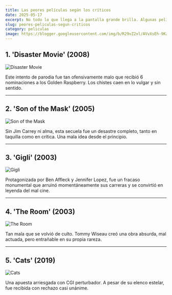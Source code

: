 ```yaml
---
title: Las peores películas según los críticos
date: 2025-05-17
excerpt: No todo lo que llega a la pantalla grande brilla. Algunas películas son universalmente rechazadas por su guion, actuaciones o simplemente por ser una mala idea desde el inicio. Aquí las peores, según los expertos.
slug: peores-peliculas-segun-criticos
category: peliculas
image: https://blogger.googleusercontent.com/img/b/R29vZ2xl/AVvXsEh-9KzWSJUPiD5oN_fiA_xLIjX4fSaMbfyGaN9WV7oIWcxXOPQFJrUw3JHc-Zt7672R7G6fMzCaIwZG_b7oQw4UU0SeR-rm67UvBTaMbAMKmxrSurSUIjKqqZQzFD3N07VxoNLXVTQ0MVE/s2048/Top+10+2020+peores+-+el+vuelo+del+yobirou.jpg
---
```


## 1. 'Disaster Movie' (2008)

![Disaster Movie](https://i.ytimg.com/vi/Pilrs8_p9zM/hq720.jpg?sqp=-oaymwEhCK4FEIIDSFryq4qpAxMIARUAAAAAGAElAADIQj0AgKJD&rs=AOn4CLAgAkieOsFBqutTnhnsSLBjz475Dg)

Este intento de parodia fue tan ofensivamente malo que recibió 6 nominaciones a los Golden Raspberry. Los chistes caen en lo vulgar y sin sentido.

---

## 2. 'Son of the Mask' (2005)

![Son of the Mask](https://bombreport.com/wp-content/uploads/2019/02/son-of-the-mask-movie.jpg)

Sin Jim Carrey ni alma, esta secuela fue un desastre completo, tanto en taquilla como en crítica. Una mala idea desde el principio.

---

## 3. 'Gigli' (2003)

![Gigli](https://www.showbiz411.com/wp-content/uploads/2022/07/gigli-2.jpg)

Protagonizada por Ben Affleck y Jennifer Lopez, fue un fracaso monumental que arruinó momentáneamente sus carreras y se convirtió en leyenda del mal cine.

---

## 4. 'The Room' (2003)

![The Room](https://i.ytimg.com/vi/4Fbqrs2wn2Q/hq720.jpg?sqp=-oaymwEhCK4FEIIDSFryq4qpAxMIARUAAAAAGAElAADIQj0AgKJD&rs=AOn4CLDSeBBzzVnBw20zE615JkrHZsbvvQ)

Tan mala que se volvió de culto. Tommy Wiseau creó una obra absurda, mal actuada, pero entrañable en su propia rareza.

---

## 5. 'Cats' (2019)

![Cats](https://i.ytimg.com/vi/BooefUzOWTw/hq720.jpg?sqp=-oaymwEhCK4FEIIDSFryq4qpAxMIARUAAAAAGAElAADIQj0AgKJD&rs=AOn4CLAzXckLAl2laUYD_DYDq8G55lu9rg)

Una apuesta arriesgada con CGI perturbador. A pesar de su elenco estelar, fue recibida con rechazo casi unánime.
